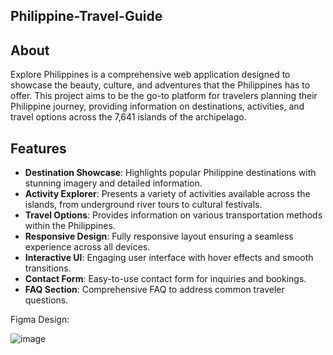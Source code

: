 ## Philippine-Travel-Guide


## About
Explore Philippines is a comprehensive web application designed to showcase the beauty, culture, and adventures that the Philippines has to offer. This project aims to be the go-to platform for travelers planning their Philippine journey, providing information on destinations, activities, and travel options across the 7,641 islands of the archipelago.

## Features
- **Destination Showcase**: Highlights popular Philippine destinations with stunning imagery and detailed information.
- **Activity Explorer**: Presents a variety of activities available across the islands, from underground river tours to cultural festivals.
- **Travel Options**: Provides information on various transportation methods within the Philippines.
- **Responsive Design**: Fully responsive layout ensuring a seamless experience across all devices.
- **Interactive UI**: Engaging user interface with hover effects and smooth transitions.
- **Contact Form**: Easy-to-use contact form for inquiries and bookings.
- **FAQ Section**: Comprehensive FAQ to address common traveler questions.




Figma Design:

![image](https://github.com/user-attachments/assets/69d77fb3-d0c1-494b-88fa-cc8179f28a84)
